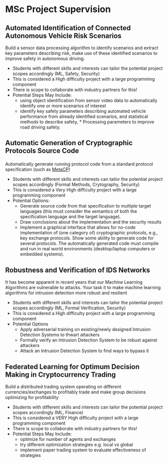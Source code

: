 # MSc Project Supervision

## Automated Identification of Connected Autonomous Vehicle Risk Scenarios

Build a sensor data processing algorithm to identify scenarios and extract key parameters describing risk, make use of these identified scenarios to improve safety in autonomous driving.

* Students with different skills and interests can tailor the potential project scopes accordingly (ML, Safety, Security)
* This is considered a High difficulty project with a large programming component
* There is scope to collaborate with industry partners for this!
* Potential Steps May Include:
  * using object identification from sensor video data to automatically identify one or more scenarios of interest </li>
  * identify key safety parameters describing automated vehicle performance from already identified scenarios, and statistical methods to describe safety,   * Processing parameters to improve road driving safety. </li>

## Automatic Generation of Cryptographic Protocols Source Code</p>

Automatically generate running protocol code from a standard protocol specification (such as <a href="http://metacp.eu">MetaCP</a>)
                      
                      
* Students with different skills and interests can tailor the potential project scopes accordingly (Formal Methods, Crytography, Security)
* This is considered a Very High difficulty project with a large programming component
* Potential Options:
  * Generate source code from that specification to multiple target languages (this must consider the semantics of both the specification language and the target language).
  * Draw conclusions about the implementation and the security results
  * Implement a graphical interface that allows for no-code implementation of (one category of) cryptographic protocols, e.g., key exchange protocols. Show some ability to generate code for several protocols. The automatically generated code must compile and run in real world environments (desktop/laptop computers or embedded systems).

## Robustness and Verification of IDS Networks

It has become apparent in recent years that our Machine Learning Algorithms are vulnerable to attacks. Your task it to make machine learning algorithms for intrusion detection more robust and resilient

* Students with different skills and interests can tailor the potential project scopes accordingly (ML, Formal Verification, Security)
* This is considered a High difficulty project with a large programming component 
* Potential Options
  * Apply adverserial training on existing/newly designed Intrusion Detection Systems to thwart attackers 
  * Formally verify an Intrusion Detection System to be robust against attackers 
  * Attack an Intrusion Detection System to find ways to bypass it</li>

## Federated Learning for Optimum Decision Making in Cryptocurrency Trading 

Build a distributed trading system operating on different currencies/exchanges to profitably trade and make group decisions optimizing for profitability

* Students with different skills and interests can tailor the potential project scopes accordingly (ML, Finance)
* This is considered a VERY High difficulty project with a large programming component 
* There is scope to collaborate with industry partners for this!
* Potential Steps May Include:
  * optimize for number of agents and exchanges
  * try different optimization strategies e.g. local vs global
  * implement paper trading system to evaluate effectiveness of strategies
                         

